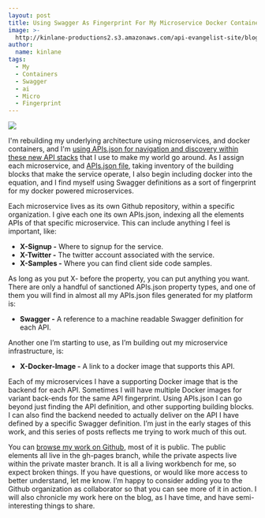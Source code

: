 ```yaml
---
layout: post
title: Using Swagger As Fingerprint For My Microservice Docker Containers
image: >-
  http://kinlane-productions2.s3.amazonaws.com/api-evangelist-site/blog/swagger-api-docker.png
author:
  name: kinlane
tags:
  - My
  - Containers
  - Swagger
  - ai
  - Micro
  - Fingerprint
---
```

[![](http://kinlane-productions2.s3.amazonaws.com/api-evangelist-site/blog/swagger-api-docker.png)](https://kin-lane.github.io/master/)

I'm rebuilding my underlying architecture using microservices, and docker containers, and I'm [using APIs.json for navigation and discovery within these new API stacks](http://apievangelist.com/2015/01/28/using-apisjson-for-my-microservice-navigation-and-discovery/) that I use to make my world go around. As I assign each microservice, and [APIs.json file](http://apisjson.org/format.html), taking inventory of the building blocks that make the service operate, I also begin including docker into the equation, and I find myself using Swagger definitions as a sort of fingerprint for my docker powered microservices.

Each microservice lives as its own Github repository, within a specific organization. I give each one its own APIs.json, indexing all the elements APIs of that specific microservice. This can include anything I feel is important, like:

*   **X-Signup -** Where to signup for the service.
*   **X-Twitter -** The twitter account associated with the service.
*   **X-Samples -** Where you can find client side code samples.

As long as you put X- before the property, you can put anything you want. There are only a handful of sanctioned APIs.json property types, and one of them you will find in almost all my APIs.json files generated for my platform is:

*   **Swagger -** A reference to a machine readable Swagger definition for each API.

Another one I’m starting to use, as I’m building out my microservice infrastructure, is:

*   **X-Docker-Image -** A link to a docker image that supports this API.

Each of my microservices I have a supporting Docker image that is the backend for each API. Sometimes I will have multiple Docker images for variant back-ends for the same API fingerprint. Using APIs.json I can go beyond just finding the API definition, and other supporting building blocks. I can also find the backend needed to actually deliver on the API I have defined by a specific Swagger definition. I’m just in the early stages of this work, and this series of posts reflects me trying to work much of this out.

You can [browse my work on Github](https://kin-lane.github.io/master/), most of it is public. The public elements all live in the gh-pages branch, while the private aspects live within the private master branch. It is all a living workbench for me, so expect broken things. If you have questions, or would like more access to better understand, let me know. I’m happy to consider adding you to the Github organization as collaborator so that you can see more of it in action. I will also chronicle my work here on the blog, as I have time, and have semi-interesting things to share.